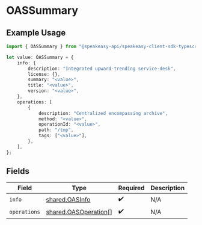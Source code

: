 # OASSummary

## Example Usage

```typescript
import { OASSummary } from "@speakeasy-api/speakeasy-client-sdk-typescript/sdk/models/shared";

let value: OASSummary = {
    info: {
        description: "Integrated upward-trending service-desk",
        license: {},
        summary: "<value>",
        title: "<value>",
        version: "<value>",
    },
    operations: [
        {
            description: "Centralized encompassing archive",
            method: "<value>",
            operationId: "<value>",
            path: "/tmp",
            tags: ["<value>"],
        },
    ],
};
```

## Fields

| Field                                                               | Type                                                                | Required                                                            | Description                                                         |
| ------------------------------------------------------------------- | ------------------------------------------------------------------- | ------------------------------------------------------------------- | ------------------------------------------------------------------- |
| `info`                                                              | [shared.OASInfo](../../../sdk/models/shared/oasinfo.md)             | :heavy_check_mark:                                                  | N/A                                                                 |
| `operations`                                                        | [shared.OASOperation](../../../sdk/models/shared/oasoperation.md)[] | :heavy_check_mark:                                                  | N/A                                                                 |